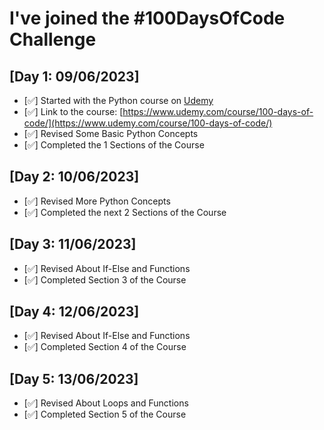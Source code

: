 # I've joined the #100DaysOfCode Challenge

## [Day 1: 09/06/2023]

- [✅] Started with the Python course on [Udemy](https://www.udemy.com)
- [✅] Link to the course: [https://www.udemy.com/course/100-days-of-code/](https://www.udemy.com/course/100-days-of-code/)
- [✅] Revised Some Basic Python Concepts
- [✅] Completed the 1 Sections of the Course

## [Day 2: 10/06/2023]

- [✅] Revised More Python Concepts
- [✅] Completed the next 2 Sections of the Course 

## [Day 3: 11/06/2023]

- [✅] Revised About If-Else and Functions
- [✅] Completed Section 3 of the Course

## [Day 4: 12/06/2023]

- [✅] Revised About If-Else and Functions
- [✅] Completed Section 4 of the Course


## [Day 5: 13/06/2023]

- [✅] Revised About Loops and Functions
- [✅] Completed Section 5 of the Course
